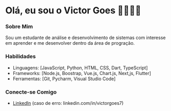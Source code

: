# Olá, eu sou o Victor Goes 👋👨🏻‍💻

### Sobre Mim
Sou um estudante de análise e desenvolvimento de sistemas com interesse em aprender e me desenvolver dentro da área de progração.

### Habilidades
- Linguagens: [JavaScript, Python, HTML, CSS, Dart, TypeScript]
- Frameworks: [Node.js, Boostrap, Vue.js, Chart.js, Next,js, Flutter]
- Ferramentas: [Git, Pycharm, Visual Studio Code]

### Conecte-se Comigo
- [LinkedIn](www.linkedin.com/in/victorgoes7) (caso de erro: linkedin.com/in/victorgoes7)


